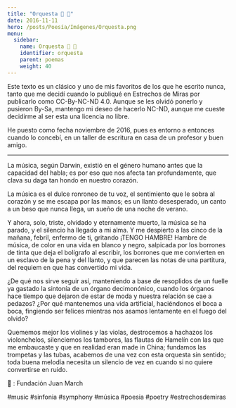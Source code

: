 ```yaml
---
title: "Orquesta 🎻 🎺"
date: 2016-11-11
hero: /posts/Poesía/Imágenes/Orquesta.png
menu:
  sidebar:
    name: Orquesta 🎻 🎺
    identifier: orquesta
    parent: poemas
    weight: 40
---
```


Este texto es un clásico y uno de mis favoritos de los que he escrito nunca, tanto que me decidí cuando lo publiqué en Estrechos de Miras por publicarlo como CC-By-NC-ND 4.0. Aunque se les olvidó ponerlo y pusieron By-Sa, mantengo mi deseo de hacerlo NC-ND, aunque me cueste decidirme al ser esta una licencia no libre. 

He puesto como fecha noviembre de 2016, pues es entorno a entonces cuando lo concebí, en un taller de escritura en casa de un profesor y buen amigo.

---

La música, según Darwin, existió en el género humano antes que la capacidad del habla; es por eso que nos afecta tan profundamente, que clava su daga tan hondo en nuestro corazón.

La música es el dulce ronroneo de tu voz, el sentimiento que le sobra al corazón y se me escapa por las manos; es un llanto desesperado, un canto a un beso que nunca llega, un sueño de una noche de verano.

Y ahora, solo, triste, olvidado y eternamente muerto, la música se ha parado, y el silencio ha llegado a mi alma. Y me despierto a las cinco de la mañana, febril, enfermo de ti, gritando ¡TENGO HAMBRE! Hambre de música, de color en una vida en blanco y negro, salpicada por los borrones de tinta que deja el bolígrafo al escribir, los borrones que me convierten en un esclavo de la pena y del llanto, y que parecen las notas de una partitura, del requiem en que has convertido mi vida.

¿De qué nos sirve seguir así, manteniendo a base de resoplidos de un fuelle ya gastado la sintonía de un órgano decimonónico, cuando los órganos hace tiempo que dejaron de estar de moda y nuestra relación se cae a pedazos? ¿Por qué mantenemos una vida artificial, haciéndonos el boca a boca, fingiendo ser felices mientras nos asamos lentamente en el fuego del olvido?

Quememos mejor los violines y las violas, destrocemos a hachazos los violonchelos, silenciemos los tambores, las flautas de Hamelín con las que me embaucaste y que en realidad eran made in China; fundamos las trompetas y las tubas, acabemos de una vez con esta orquesta sin sentido; toda buena melodía necesita un silencio de vez en cuando si no quiere convertirse en ruido.

📸 : Fundación Juan March

#music #sinfonia #symphony #música #poesia #poetry #estrechosdemiras
